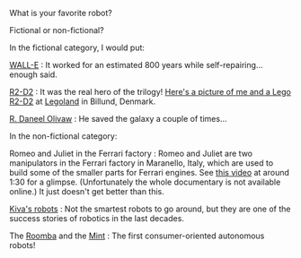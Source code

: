 <div class='faq' id='andrea'>
    <p class='q'> 
        What is your favorite robot?
    </p>
<div class='answer' markdown="1">
Fictional or non-fictional?

In the fictional category, I would put:

[WALL-E][walle]
: It worked for an estimated 800 years while self-repairing... enough said.

[R2-D2][r2d2]
: It was the real hero of the trilogy! [Here's a picture of me and a Lego R2-D2][picture] 
at [Legoland][legoland] in Billund, Denmark.

[R. Daneel Olivaw][daneel]
: He saved the galaxy a couple of times...

In the non-fictional category:

Romeo and Juliet in the Ferrari factory
: Romeo and Juliet are two manipulators in the Ferrari factory in Maranello, Italy,
which are used to build some of the smaller parts for Ferrari engines. 
See [this video][ferrari2] at around 1:30 for a glimpse. (Unfortunately
the whole documentary is not available online.) It just doesn't get better than this.

[Kiva's robots][kiva]
: Not the smartest robots to go around, but they are one of the success stories
of robotics in the last decades.

The [Roomba][roomba] and the [Mint][mint]
: The first consumer-oriented autonomous robots!

[ferrari2]: http://natgeotv.com.au/videos/megafactories/ferrari-the-factory-FE248DFC.aspx
[picture]: /media/mini/legoland.jpg
[r2d2]: http://en.wikipedia.org/wiki/R2-D2
[walle]: http://en.wikipedia.org/wiki/WALL-E
[roomba]: http://en.wikipedia.org/wiki/Roomba
[mint]: http://mintcleaner.com
[kiva]: http://en.wikipedia.org/wiki/Kiva_Systems
[ferrari]: https://www.youtube.com/watch?feature=player_detailpage&v=La73Oy9ZGVw#t=166s
[daneel]: http://en.wikipedia.org/wiki/R._Daneel_Olivaw
[legoland]: http://en.wikipedia.org/wiki/Legoland_Billund
</div>
</div>